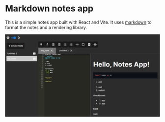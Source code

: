 # Markdown notes app
This is a simple notes app built with React and Vite. It uses [markdown](https://www.markdownguide.org/) to format the notes and a rendering library.

![Usage example](../screen_shot.png)